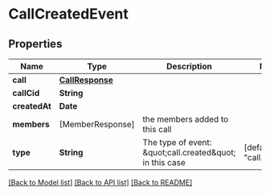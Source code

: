 # CallCreatedEvent

## Properties
Name | Type | Description | Notes
------------ | ------------- | ------------- | -------------
**call** | [**CallResponse**](CallResponse.md) |  | 
**callCid** | **String** |  | 
**createdAt** | **Date** |  | 
**members** | [MemberResponse] | the members added to this call | 
**type** | **String** | The type of event: \&quot;call.created\&quot; in this case | [default to "call.created"]

[[Back to Model list]](../README.md#documentation-for-models) [[Back to API list]](../README.md#documentation-for-api-endpoints) [[Back to README]](../README.md)


